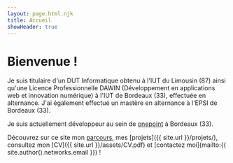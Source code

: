 ```yaml
---
layout: page.html.njk
title: Accueil
showHeader: true
---
```


# Bienvenue !

Je suis titulaire d'un DUT Informatique obtenu à l'IUT du Limousin (87) ainsi qu'une Licence Professionnelle DAWIN (Développement en applications web et innovation numérique) à l'IUT de Bordeaux (33), effectuée en alternance. J'ai également effectué un mastère en alternance à l'EPSI de Bordeaux (33).

Je suis actuellement développeur au sein de [onepoint](https://groupeonepoint.com) à Bordeaux (33).

Découvrez sur ce site mon [parcours]({{site.url}}/formations/), mes [projets]({{ site.url }}/projets/), consultez mon [CV]({{ site.url }}/assets/CV.pdf) et [contactez moi](mailto:{{ site.author().networks.email }}) !
